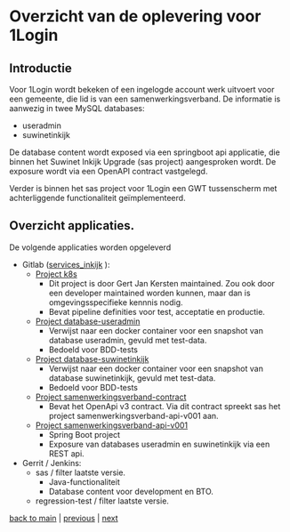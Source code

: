 # Overzicht van de oplevering voor 1Login

## Introductie

Voor 1Login wordt bekeken of een ingelogde account werk uitvoert voor een gemeente, die lid is van een samenwerkingsverband.
De informatie is aanwezig in twee MySQL databases:
- useradmin
- suwinetinkijk

De database content wordt exposed via een springboot api applicatie, die binnen het Suwinet Inkijk Upgrade (sas project)
aangesproken wordt. 
De exposure wordt via een OpenAPI contract vastgelegd.

Verder is binnen het sas project voor 1Login een GWT tussenscherm met achterliggende functionaliteit geïmplementeerd.

## Overzicht applicaties.

De volgende applicaties worden opgeleverd
- Gitlab ([services_inkijk](https://gitlab.bkwi.nl/bp/pm/ba/services-inkijk/) ):
  - [Project k8s](https://gitlab.bkwi.nl/bp/pm/ba/services-inkijk/k8s)
    - Dit project is door Gert Jan Kersten maintained. Zou ook door een developer maintained worden kunnen, maar
      dan is omgevingsspecifieke kennnis nodig.
    - Bevat pipeline definities voor test, acceptatie en productie.
  - [Project database-useradmin](https://gitlab.bkwi.nl/bp/pm/ba/services-inkijk/database-useradmin)
    - Verwijst naar een docker container voor een snapshot van database useradmin, gevuld met test-data.
    - Bedoeld voor BDD-tests
  - [Project database-suwinetinkijk](https://gitlab.bkwi.nl/bp/pm/ba/services-inkijk/database-suwinetinkijk)
    - Verwijst naar een docker container voor een snapshot van database suwinetinkijk, gevuld met test-data.
    - Bedoeld voor BDD-tests
  - [Project samenwerkingsverband-contract](https://gitlab.bkwi.nl/bp/pm/ba/services-inkijk/samenwerkingsverband-contract)
    - Bevat het OpenApi v3 contract. Via dit contract spreekt sas het project samenwerkingsverband-api-v001 aan.
  - [Project samenwerkingsverband-api-v001](https://gitlab.bkwi.nl/bp/pm/ba/services-inkijk/samenwerkingsverband-api-v001)
    - Spring Boot project
    - Exposure van databases useradmin en suwinetinkijk via een REST api.
- Gerrit / Jenkins:
  - sas / filter laatste versie.
    - Java-functionaliteit
    - Database content voor development en BTO.
  - regression-test / filter laatste versie.

[back to main](../README.md) |
[previous](./02_Overzicht_functionele_eisen.md) |
[next](./04_Bescrijving_huidige_situatie_SI_Classic.md)